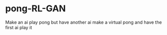# pong-RL-GAN
Make an ai play pong but have another ai make a virtual pong and have the first ai play it
